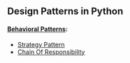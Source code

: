 ## Design Patterns in Python

#### [Behavioral Patterns](./behavioral/):

+ [Strategy Pattern](/behavioral/strategy.py)
+ [Chain Of Responsibility](/behavioral/chain_of_responsibility.py)

